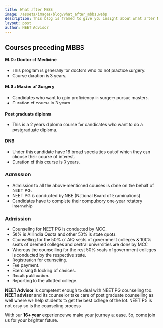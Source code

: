```yaml
---
title: What after MBBS
image: /assets/images/blog/what_after_mbbs.webp
description: This blog is framed to give you insight about what after MBBS you should pursue. Here we’ll be talking about options which candidate can avail after completing MBBS.
layout: post
author: NEET Advisor
---
```

## **Courses preceding MBBS**

#### M.D.: Doctor of Medicine
- This program is generally for doctors who do not practice surgery.
- Course duration is 3 years.

#### M.S.: Master of Surgery
- Candidates who want to gain proficiency in surgery pursue masters.
- Duration of course is 3 years. 

#### Post graduate diploma
- This is a 2 years diploma course for candidates who want to do a postgraduate diploma.

#### DNB
- Under this candidate have 16 broad specialties out of which they can choose their course of interest.
- Duration of this course is 3 years.


### Admission
- Admission to all the above-mentioned courses is done on the behalf of NEET PG.
- NEET PG is conducted by NBE (National Board of Examinations)
- Candidates have to complete their compulsory one-year rotatory internship.

### Admission
- Counseling for NEET PG is conducted by MCC.
- 50% is All India Quota and other 50% is state quota.
- Counselling for the 50% of AIQ seats of government colleges & 100% seats of deemed colleges and central universities are done by MCC
- Whereas the counselling for the rest 50% seats of government colleges is conducted by the respective state.
- Registration for counseling.
- Fee payment.
- Exercising & locking of choices.
- Result publication.
- Reporting to the allotted college.

**NEET Advisor** is competent enough to deal with NEET PG counseling too.
**NEET advisor** and its counsellor take care of post graduate counselling as well where we help students to get the best college of the lot. NEET PG is not easy so is the counseling process.

With our **16+ year** experience we make your journey at ease. So, come join us for your brighter future.
